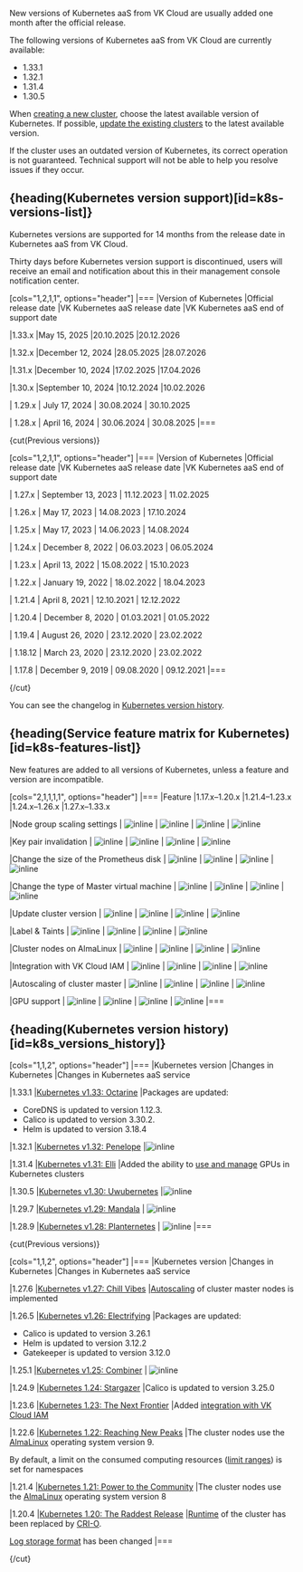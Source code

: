 New versions of Kubernetes aaS from VK Cloud are usually added one month after the official release.

The following versions of Kubernetes aaS from VK Cloud are currently available:

- 1.33.1
- 1.32.1
- 1.31.4
- 1.30.5

When [creating a new cluster](../../../instructions/create-cluster), choose the latest available version of Kubernetes. If possible, [update the existing clusters](../../../instructions/update) to the latest available version. 

If the cluster uses an outdated version of Kubernetes, its correct operation is not guaranteed. Technical support will not be able to help you resolve issues if they occur.

## {heading(Kubernetes version support)[id=k8s-versions-list]}

Kubernetes versions are supported for 14 months from the release date in Kubernetes aaS from VK Cloud.

Thirty days before Kubernetes version support is discontinued, users will receive an email and notification about this in their management console notification center.

[cols="1,2,1,1", options="header"]
|===
|Version of Kubernetes
|Official release date
|VK Kubernetes aaS release date
|VK Kubernetes aaS end of support date

|1.33.x
|May 15, 2025
|20.10.2025
|20.12.2026

|1.32.x
|December 12, 2024
|28.05.2025
|28.07.2026

|1.31.x
|December 10, 2024
|17.02.2025
|17.04.2026

|1.30.x
|September 10, 2024
|10.12.2024
|10.02.2026

| 1.29.x
| July 17, 2024
| 30.08.2024
| 30.10.2025

| 1.28.x
| April 16, 2024
| 30.06.2024
| 30.08.2025
|===

{cut(Previous versions)}

[cols="1,2,1,1", options="header"]
|===
|Version of Kubernetes
|Official release date
|VK Kubernetes aaS release date
|VK Kubernetes aaS end of support date

| 1.27.x
| September 13, 2023
| 11.12.2023
| 11.02.2025

| 1.26.x
| May 17, 2023
| 14.08.2023
| 17.10.2024

| 1.25.x
| May 17, 2023
| 14.06.2023
| 14.08.2024

| 1.24.x
| December 8, 2022
| 06.03.2023
| 06.05.2024

| 1.23.x
| April 13, 2022
| 15.08.2022
| 15.10.2023

| 1.22.x
| January 19, 2022
| 18.02.2022
| 18.04.2023

| 1.21.4
| April 8, 2021
| 12.10.2021
| 12.12.2022

| 1.20.4
| December 8, 2020
| 01.03.2021
| 01.05.2022

| 1.19.4
| August 26, 2020
| 23.12.2020
| 23.02.2022

| 1.18.12
| March 23, 2020
| 23.12.2020
| 23.02.2022

| 1.17.8
| December 9, 2019
| 09.08.2020
| 09.12.2021
|===

{/cut}

You can see the changelog in [Kubernetes version history](#k8s_versions_history).

## {heading(Service feature matrix for Kubernetes)[id=k8s-features-list]}

New features are added to all versions of Kubernetes, unless a feature and version are incompatible.

[cols="2,1,1,1,1", options="header"]
|===
|Feature
|1.17.x–1.20.x
|1.21.4–1.23.х
|1.24.x–1.26.х
|1.27.x–1.33.х

|Node group scaling settings
| ![](/en/assets/check.svg "inline")
| ![](/en/assets/check.svg "inline")
| ![](/en/assets/check.svg "inline")
| ![](/en/assets/check.svg "inline")

|Key pair invalidation
| ![](/en/assets/check.svg "inline")
| ![](/en/assets/check.svg "inline")
| ![](/en/assets/no.svg "inline")
| ![](/en/assets/no.svg "inline")

|Change the size of the Prometheus disk
| ![](/en/assets/check.svg "inline")
| ![](/en/assets/check.svg "inline")
| ![](/en/assets/check.svg "inline")
| ![](/en/assets/check.svg "inline")

|Change the type of Master virtual machine
| ![](/en/assets/check.svg "inline")
| ![](/en/assets/check.svg "inline")
| ![](/en/assets/check.svg "inline")
| ![](/en/assets/check.svg "inline")

|Update cluster version
| ![](/en/assets/check.svg "inline")
| ![](/en/assets/check.svg "inline")
| ![](/en/assets/check.svg "inline")
| ![](/en/assets/check.svg "inline")

|Label & Taints
| ![](/en/assets/check.svg "inline")
| ![](/en/assets/check.svg "inline")
| ![](/en/assets/check.svg "inline")
| ![](/en/assets/check.svg "inline")

|Cluster nodes on AlmaLinux
| ![](/en/assets/no.svg "inline")
| ![](/en/assets/check.svg "inline")
| ![](/en/assets/check.svg "inline")
| ![](/en/assets/check.svg "inline")

|Integration with VK Cloud IAM
| ![](/en/assets/no.svg "inline")
| ![](/en/assets/no.svg "inline")
| ![](/en/assets/check.svg "inline")
| ![](/en/assets/check.svg "inline")

|Autoscaling of cluster master
| ![](/en/assets/no.svg "inline")
| ![](/en/assets/no.svg "inline")
| ![](/en/assets/no.svg "inline")
| ![](/en/assets/check.svg "inline")

|GPU support
| ![](/en/assets/no.svg "inline")
| ![](/en/assets/no.svg "inline")
| ![](/en/assets/no.svg "inline")
| ![](/en/assets/check.svg "inline")
|===

## {heading(Kubernetes version history)[id=k8s_versions_history]}

[cols="1,1,2", options="header"]
|===
|Kubernetes version
|Changes in Kubernetes
|Changes in Kubernetes aaS service

|1.33.1
|[Kubernetes v1.33: Octarine](https://kubernetes.io/blog/2025/04/23/kubernetes-v1-33-release/)
|Packages are updated:

- CoreDNS is updated to version 1.12.3.
- Calico is updated to version 3.30.2.
- Helm is updated to version 3.18.4

|1.32.1
|[Kubernetes v1.32: Penelope](https://kubernetes.io/blog/2024/12/11/kubernetes-v1-32-release/)
|![](/ru/assets/no.svg "inline")

|1.31.4
|[Kubernetes v1.31: Elli](https://kubernetes.io/blog/2024/08/13/kubernetes-v1-31-release/)
|Added the ability to [use and manage](../../../how-to-guides/gpu-operator) GPUs in Kubernetes clusters

|1.30.5
|[Kubernetes v1.30: Uwubernetes](https://kubernetes.io/blog/2024/04/17/kubernetes-v1-30-release/)
|![](/en/assets/no.svg "inline")

|1.29.7
|[Kubernetes v1.29: Mandala](https://kubernetes.io/blog/2023/12/13/kubernetes-v1-29-release/)
| ![](/en/assets/no.svg "inline")

|1.28.9
|[Kubernetes v1.28: Planternetes](https://kubernetes.io/blog/2023/08/15/kubernetes-v1-28-release/)
| ![](/en/assets/no.svg "inline")
|===

{cut(Previous versions)}

[cols="1,1,2", options="header"]
|===
|Kubernetes version
|Changes in Kubernetes
|Changes in Kubernetes aaS service

|1.27.6
|[Kubernetes v1.27: Chill Vibes](https://kubernetes.io/blog/2023/04/11/kubernetes-v1-27-release/)
|[Autoscaling](/en/kubernetes/k8s/concepts/scale#autoscaling) of cluster master nodes is implemented

|1.26.5
|[Kubernetes v1.26: Electrifying](https://kubernetes.io/blog/2022/12/09/kubernetes-v1-26-release/)
|Packages are updated:

- Calico is updated to version 3.26.1
- Helm is updated to version 3.12.2
- Gatekeeper is updated to version 3.12.0

|1.25.1
|[Kubernetes v1.25: Combiner](https://kubernetes.io/blog/2022/08/23/kubernetes-v1-25-release/)
| ![](/en/assets/no.svg "inline")

|1.24.9
|[Kubernetes 1.24: Stargazer](https://kubernetes.io/blog/2022/05/03/kubernetes-1-24-release-announcement/)
|Calico is updated to version 3.25.0

|1.23.6
|[Kubernetes 1.23: The Next Frontier](https://kubernetes.io/blog/2021/12/07/kubernetes-1-23-release-announcement/)
|Added [integration with VK Cloud IAM](/en/kubernetes/k8s/concepts/access-management)

|1.22.6
|[Kubernetes 1.22: Reaching New Peaks](https://kubernetes.io/blog/2021/08/04/kubernetes-1-22-release-announcement/)
|The cluster nodes use the [AlmaLinux](https://wiki.almalinux.org) operating system version 9.

By default, a limit on the consumed computing resources ([limit ranges](https://kubernetes.io/docs/concepts/policy/limit-range/)) is set for namespaces

|1.21.4
|[Kubernetes 1.21: Power to the Community](https://kubernetes.io/blog/2021/04/08/kubernetes-1-21-release-announcement/)
|The cluster nodes use the [AlmaLinux](https://wiki.almalinux.org) operating system version 8

|1.20.4
|[Kubernetes 1.20: The Raddest Release](https://kubernetes.io/blog/2020/12/08/kubernetes-1-20-release-announcement/)
|[Runtime](https://kubernetes.io/docs/setup/production-environment/container-runtimes/) of the cluster has been replaced by [CRI-O](https://cri-o.io/).

[Log storage format](/en/cases/cases-logs/case-fluent-bit) has been changed
|===

{/cut}
